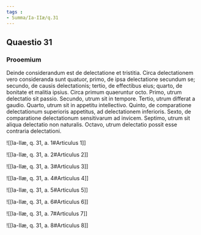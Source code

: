 ```yaml
---
tags : 
- Summa/Ia-IIæ/q.31
---
```


## Quaestio 31

### Prooemium

Deinde considerandum est de delectatione et tristitia. Circa delectationem vero consideranda sunt quatuor, primo, de ipsa delectatione secundum se; secundo, de causis delectationis; tertio, de effectibus eius; quarto, de bonitate et malitia ipsius. Circa primum quaeruntur octo. Primo, utrum delectatio sit passio. Secundo, utrum sit in tempore. Tertio, utrum differat a gaudio. Quarto, utrum sit in appetitu intellectivo. Quinto, de comparatione delectationum superioris appetitus, ad delectationem inferioris. Sexto, de comparatione delectationum sensitivarum ad invicem. Septimo, utrum sit aliqua delectatio non naturalis. Octavo, utrum delectatio possit esse contraria delectationi.

![[Ia-IIæ, q. 31, a. 1#Articulus 1]]

![[Ia-IIæ, q. 31, a. 2#Articulus 2]]

![[Ia-IIæ, q. 31, a. 3#Articulus 3]]

![[Ia-IIæ, q. 31, a. 4#Articulus 4]]

![[Ia-IIæ, q. 31, a. 5#Articulus 5]]

![[Ia-IIæ, q. 31, a. 6#Articulus 6]]

![[Ia-IIæ, q. 31, a. 7#Articulus 7]]

![[Ia-IIæ, q. 31, a. 8#Articulus 8]]

